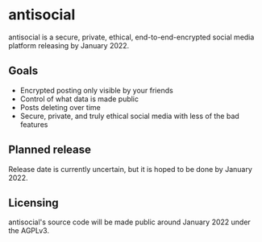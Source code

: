 # antisocial
antisocial is a secure, private, ethical, end-to-end-encrypted social media platform releasing by January 2022.

## Goals
* Encrypted posting only visible by your friends
* Control of what data is made public
* Posts deleting over time
* Secure, private, and truly ethical social media with less of the bad features

## Planned release
Release date is currently uncertain, but it is hoped to be done by January 2022.

## Licensing
antisocial's source code will be made public around January 2022 under the AGPLv3.
